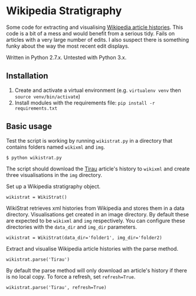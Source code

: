 # Wikipedia Stratigraphy

Some code for extracting and visualising [Wikipedia article histories](http://fogonwater.com/blog/2015/11/wikipedia-edit-history-stratigraphy/). This code is a bit of a mess and would benefit from a serious tidy. Fails on articles with a very large number of edits. I also suspect there is something funky about the way the most recent edit displays.

Written in Python 2.7.x. Untested with Python 3.x.

## Installation

1. Create and activate a virtual environment (e.g. `virtualenv venv` then `source venv/bin/activate`)
2. Install modules with the requirements file: `pip install -r requirements.txt`

## Basic usage

Test the script is working by running `wikistrat.py` in a directory that contains folders named `wikixml` and `img`.

```
$ python wikistrat.py
```

The script should download the [Tirau](https://en.wikipedia.org/wiki/Tirau) article's history to `wikixml` and create three visualisations in the `img` directory.

Set up a Wikipedia stratigraphy object.

```
wikistrat = WikiStrat()
```

WikiStrat retrieves xml histories from Wikipedia and stores them in a data directory. Visualisations get created in an image directory. By default these are expected to be `wikixml` and `img` respectively. You can configure these directories with the `data_dir` and `img_dir` parameters.

```
wikistrat = WikiStrat(data_dir='folder1', img_dir='folder2)
```

Extract and visualise Wikipedia article histories with the parse method.
```
wikistrat.parse('Tirau')
```

By default the parse method will only download an article's history if there is no local copy. To force a refresh, set `refresh=True`.

```
wikistrat.parse('Tirau', refresh=True)
```
